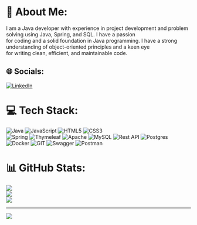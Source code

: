 # 💫 About Me:
I am a Java developer with experience in project development and problem solving using Java, Spring, and SQL. I have a passion<br>for coding and a solid foundation in Java programming. I have a strong understanding of object-oriented principles and a keen eye<br>for writing clean, efficient, and maintainable code.

## 🌐 Socials:
[![LinkedIn](https://img.shields.io/badge/LinkedIn-%230077B5.svg?logo=linkedin&logoColor=white)](https://www.linkedin.com/in/oleksandr-osypenko-8a4933243/) 

# 💻 Tech Stack:
![Java](https://img.shields.io/badge/java-%23ED8B00.svg?style=for-the-badge&logo=openjdk&logoColor=white) 
![JavaScript](https://img.shields.io/badge/javascript-%23323330.svg?style=for-the-badge&logo=javascript&logoColor=%23F7DF1E) 
![HTML5](https://img.shields.io/badge/html5-%23E34F26.svg?style=for-the-badge&logo=html5&logoColor=white) 
![CSS3](https://img.shields.io/badge/css3-%231572B6.svg?style=for-the-badge&logo=css3&logoColor=white)  
![Spring](https://img.shields.io/badge/spring-%236DB33F.svg?style=for-the-badge&logo=spring&logoColor=white) 
![Thymeleaf](https://img.shields.io/badge/Thymeleaf-%23005C0F.svg?style=for-the-badge&logo=Thymeleaf&logoColor=white) 
![Apache](https://img.shields.io/badge/apache-%23D42029.svg?style=for-the-badge&logo=apache&logoColor=white) 
![MySQL](https://img.shields.io/badge/mysql-%2300000f.svg?style=for-the-badge&logo=mysql&logoColor=white) 
![Rest API](https://img.shields.io/badge/rest_API-%236DB33F.svg?style=for-the-badge&logo=rest&logoColor=white)
![Postgres](https://img.shields.io/badge/postgres-%23316192.svg?style=for-the-badge&logo=postgresql&logoColor=white) 
![Docker](https://img.shields.io/badge/docker-%230db7ed.svg?style=for-the-badge&logo=docker&logoColor=white) 
![GIT](https://img.shields.io/badge/Git-fc6d26?style=for-the-badge&logo=git&logoColor=white) 
![Swagger](https://img.shields.io/badge/-Swagger-%23Clojure?style=for-the-badge&logo=swagger&logoColor=white) 
![Postman](https://img.shields.io/badge/Postman-FF6C37?style=for-the-badge&logo=postman&logoColor=white)

# 📊 GitHub Stats:
![](https://github-readme-stats.vercel.app/api?username=OleksandrOsypenko89&theme=dark&hide_border=true&include_all_commits=false&count_private=false)<br/>
![](https://github-readme-streak-stats.herokuapp.com/?user=OleksandrOsypenko89&theme=dark&hide_border=true)<br/>
![](https://github-readme-stats.vercel.app/api/top-langs/?username=OleksandrOsypenko89&theme=dark&hide_border=true&include_all_commits=false&count_private=false&layout=compact)

---
[![](https://visitcount.itsvg.in/api?id=OleksandrOsypenko89&icon=0&color=12)](https://visitcount.itsvg.in)

<!-- Proudly created with GPRM ( https://gprm.itsvg.in ) -->
